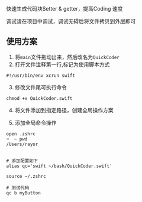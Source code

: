 快速生成代码块Setter & getter，提高Coding 速度

调试请在项目中调试，调试无碍后将文件拷贝到外层即可



## 使用方案
1. 将`main`文件拖动出来，然后改名为`QuickCoder`
2. 打开文件注释第一行,标记为使用脚本方式

`#!/usr/bin/env xcrun swift`

3. 修改文件尾可执行命令

`chmod +x QuickCoder.swift`



4. 将文件添加到指定路径，创建全局操作方案

5. 添加全局命令操作

```
open .zshrc
➜  ~ pwd
/Users/rayor


# 添加配置如下
alias qc='swift ~/bash/QuickCoder.swift'

source ~/.zshrc

# 测试代码
qc b myButton
```

